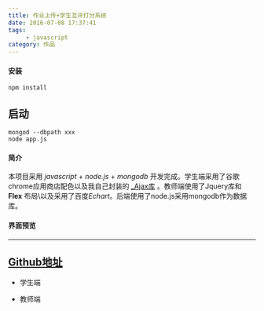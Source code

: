 ```yaml
---
title: 作业上传+学生互评打分系统
date: 2016-07-08 17:37:41
tags: 
	 - javascript
category: 作品
---
```


#### 安装
```
npm install
```

<!-- more -->
## 启动
```
mongod --dbpath xxx
node app.js
```

#### 简介

本项目采用 *javascript* + *node.js* + *mongodb* 开发完成。学生端采用了谷歌chrome应用商店配色以及我自己封装的 [_Ajax库](https://github.com/GaryChangCN/_Ajax) 。教师端使用了Jquery库和 **Flex** 布局\以及采用了百度*Echart*。后端使用了node.js采用mongodb作为数据库。
#### 界面预览
---
[Github地址](https://github.com/GaryChangCN/Homework-scoring)
--- 


* 学生端
<!-- ** 学生端上传作业，支持三种格式，可多选上传 ![预览](http://7xw4hd.com1.z0.glb.clouddn.com/1.png) -->
<!-- ** 学生端预览+打分页面 ![预览](http://7xw4hd.com1.z0.glb.clouddn.com/2.png) -->
* 教师端
<!-- ** 查看学生打分、评论、每组平均分、去除n个最大和n个最小后平均分、输入老师打分 ![预览](http://7xw4hd.com1.z0.glb.clouddn.com/3.png) -->
<!-- ** 查看学生作业上传情况以及下载学生作业 ![预览](http://7xw4hd.com1.z0.glb.clouddn.com/4.png) -->